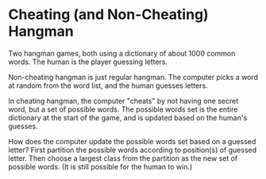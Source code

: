 Cheating (and Non-Cheating) Hangman
===================

Two hangman games, both using a dictionary of about 1000 common words. The human is the player guessing letters.

Non-cheating hangman is just regular hangman. The computer picks a word at random from the word list, and the human guesses letters.

In cheating hangman, the computer "cheats" by not having one secret word, but a set of possible words. The possible words set is the entire dictionary at the start of the game, and is updated based on the human's guesses.

How does the computer update the possible words set based on a guessed letter? First partition the possible words according to position(s) of guessed letter. Then choose a largest class from the partition as the new set of possible words. (It is still possible for the human to win.)